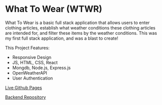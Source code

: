 # What To Wear (WTWR)

What To Wear is a basic full stack application that allows users to enter clothing articles, establish what weather conditions these clothing articles are intended for, and filter these items by the weather conditions. This was my first full stack application, and was a blast to create!

This Project Features:

- Responsive Design
- JS, HTML, CSS, React
- Mongdb, Node.js, Express.js
- OpenWeatherAPI
- User Authentication

[Live Github Pages](https://chadmcasey.github.io/se_project_react/)

[Backend Repository](https://github.com/ChadMCasey/se_project_express)
